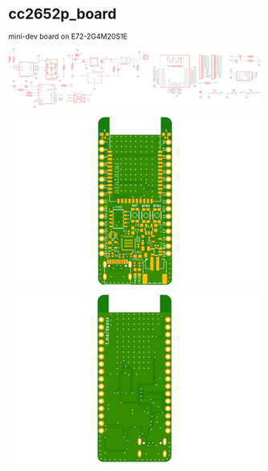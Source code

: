# cc2652p_board
mini-dev board on E72-2G4M20S1E

![Schematics](./cc2652p_sch.png)

![Top layer](./cc2652p_top.png)

![Bottom layer](./cc2652p_bottom.png)

